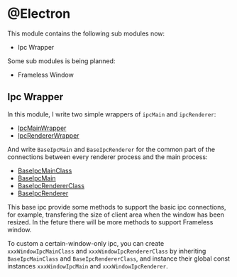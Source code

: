 # @Electron

This module contains the following sub modules now:
- Ipc Wrapper

Some sub modules is being planned:
- Frameless Window

## Ipc Wrapper

In this module, I write two simple wrappers of `ipcMain` and `ipcRenderer`:
- [IpcMainWrapper](./IpcWrapper/IpcMainWrapper.ts#L3)
- [IpcRendererWrapper](./IpcWrapper/IpcRendererWrapper.ts#L3)

And write `BaseIpcMain` and `BaseIpcRenderer` for the common part of the connections between every renderer process and the main process:
- [BaseIpcMainClass](./IpcWrapper/BaseIpcMain.ts#L6)
- [BaseIpcMain](./IpcWrapper/BaseIpcMain.ts#L39)
- [BaseIpcRendererClass](./IpcWrapper/BaseIpcRenderer.ts#L7)
- [BaseIpcRenderer](./IpcWrapper/BaseIpcRenderer.ts#L40)

This base ipc provide some methods to support the basic ipc connections, for example, transfering the size of client area when the window has been resized. In the feture there will be more methods to support Frameless window.

To custom a certain-window-only ipc, you can create `xxxWindowIpcMainClass` and `xxxWindowIpcRendererClass` by inheriting `BaseIpcMainClass` and `BaseIpcRendererClass`, and instance their global const instances `xxxWindowIpcMain` and `xxxWindowIpcRenderer`.
